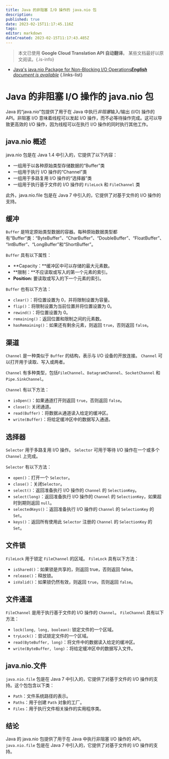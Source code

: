 ```yaml
---
title: Java 的非阻塞 I/O 操作的 java.nio 包
description: 
published: true
date: 2023-02-15T11:17:45.116Z
tags: 
editor: markdown
dateCreated: 2023-02-15T11:17:43.485Z
---
```


> 本文已使用 **Google Cloud Translation API 自动翻译**。
某些文档最好以原文阅读。{.is-info}



- [Java's java.nio Package for Non-Blocking I/O Operations***English** document is available*](/en/Knowledge-base/Java/java-s-java-nio-package-for-non-blocking-io-operations)
{.links-list}



# Java 的非阻塞 I/O 操作的 java.nio 包

Java 的“java.nio”包提供了用于在 Java 中执行*非阻塞*输入/输出 (I/O) 操作的 API。非阻塞 I/O 意味着线程可以发起 I/O 操作，而不必等待操作完成。这可以导致更高效的 I/O 操作，因为线程可以在执行 I/O 操作的同时执行其他工作。

## java.nio 概述

java.nio 包是在 Java 1.4 中引入的，它提供了以下内容：

- 一组用于以各种原始类型存储数据的“Buffer”类
- 一组用于执行 I/O 操作的“Channel”类
- 一组用于多路复用 I/O 操作的“选择器”类
- 一组用于执行基于文件的 I/O 操作的 `FileLock` 和 `FileChannel` 类

此外，java.nio.file 包是在 Java 7 中引入的，它提供了对基于文件的 I/O 操作的支持。

## 缓冲

`Buffer` 是特定原始类型数据的容器。每种原始数据类型都有“Buffer”类：“ByteBuffer”、“CharBuffer”、“DoubleBuffer”、“FloatBuffer”、“IntBuffer”、“LongBuffer”和“ShortBuffer”。

`Buffer` 具有以下属性：

- **Capacity：**缓冲区中可以存储的最大元素数。
- **限制：**不应读取或写入的第一个元素的索引。
- **Position:** 要读取或写入的下一个元素的索引。

`Buffer` 也有以下方法：

- `clear()`：将位置设置为 0，并将限制设置为容量。
- `flip()`：将限制设置为当前位置并将位置设置为 0。
- `rewind()`：将位置设置为 0。
- `remaining()`：返回位置和限制之间的元素数。
- `hasRemaining()`：如果还有剩余元素，则返回 `true`，否则返回 `false`。

## 渠道

`Channel` 是一种类似于 `Buffer` 的结构，表示与 I/O 设备的开放连接。 `Channel` 可以打开用于读取、写入或两者。

`Channel` 有多种类型，包括`FileChannel`、`DatagramChannel`、`SocketChannel` 和`Pipe.SinkChannel`。

`Channel` 有以下方法：

- `isOpen()`：如果通道打开则返回 `true`，否则返回 `false`。
- `close()`: 关闭通道。
- `read(Buffer)`：将数据从通道读入给定的缓冲区。
- `write(Buffer)`：将给定缓冲区中的数据写入通道。

## 选择器

`Selector` 用于多路复用 I/O 操作。 `Selector` 可用于等待 I/O 操作在一个或多个 `Channel` 上完成。

`Selector` 有以下方法：

- `open()`：打开一个 `Selector`。
- `close()`：关闭`Selector`。
- `select()`：返回准备执行 I/O 操作的 `Channel` 的 `SelectionKey`。
- `select(long)`：返回准备执行 I/O 操作的 `Channel` 的 `SelectionKey`，如果超时到期则返回 `null`。
- `selectedKeys()`：返回准备执行 I/O 操作的 `Channel` 的 `SelectionKey` 的 `Set`。
- `keys()`：返回所有使用此 `Selector` 注册的 `Channel` 的 `SelectionKey` 的 `Set`。

## 文件锁

`FileLock` 用于锁定 `FileChannel` 的区域。 `FileLock` 具有以下方法：

- `isShared()`：如果锁是共享的，则返回 true，否则返回 false。
- `release()`：释放锁。
- `isValid()`：如果锁仍然有效，则返回 `true`，否则返回 `false`。

## 文件通道

`FileChannel` 是用于执行基于文件的 I/O 操作的 `Channel`。 `FileChannel` 具有以下方法：

- `lock(long, long, boolean)`: 锁定文件的一个区域。
- `tryLock()`：尝试锁定文件的一个区域。
- `read(ByteBuffer, long)`：将文件中的数据读入给定的缓冲区。
- `write(ByteBuffer, long)`：将给定缓冲区中的数据写入文件。

## java.nio.文件

`java.nio.file` 包是在 Java 7 中引入的，它提供了对基于文件的 I/O 操作的支持。这个包包含以下类：

- `Path`：文件系统路径的表示。
- `Paths`：用于创建 `Path` 对象的工厂。
- `Files`：用于执行文件相关操作的实用程序类。

## 结论

Java 的 java.nio 包提供了用于在 Java 中执行非阻塞 I/O 操作的 API。 `java.nio.file` 包是在 Java 7 中引入的，它提供了对基于文件的 I/O 操作的支持。
